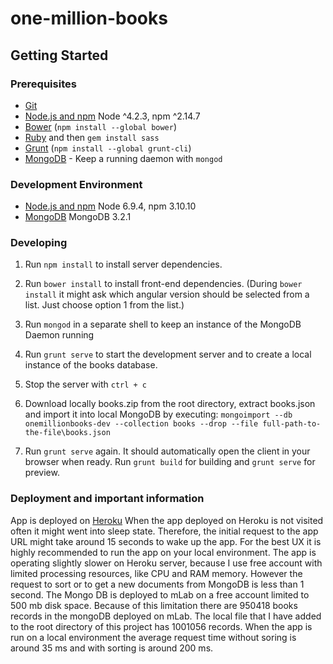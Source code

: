 # one-million-books

## Getting Started

### Prerequisites

- [Git](https://git-scm.com/)
- [Node.js and npm](nodejs.org) Node ^4.2.3, npm ^2.14.7
- [Bower](bower.io) (`npm install --global bower`)
- [Ruby](https://www.ruby-lang.org) and then `gem install sass`
- [Grunt](http://gruntjs.com/) (`npm install --global grunt-cli`)
- [MongoDB](https://www.mongodb.org/) - Keep a running daemon with `mongod`

### Development Environment
 
 - [Node.js and npm](nodejs.org) Node 6.9.4, npm 3.10.10
 - [MongoDB](https://www.mongodb.org/) MongoDB 3.2.1
 
### Developing

1. Run `npm install` to install server dependencies.

2. Run `bower install` to install front-end dependencies. 
(During `bower install` it might ask which angular version should be selected from a list. 
 Just choose option 1 from the list.)

3. Run `mongod` in a separate shell to keep an instance of the MongoDB Daemon running

4. Run `grunt serve` to start the development server and to create a local instance of the books database.

5. Stop the server with `ctrl + c`

6. Download locally books.zip from the root directory, extract books.json and import it into local MongoDB by executing:
 `mongoimport --db onemillionbooks-dev --collection books --drop --file full-path-to-the-file\books.json` 
 
7. Run `grunt serve` again. It should automatically open the client in your browser when ready.
Run `grunt build` for building and `grunt serve` for preview.

### Deployment and important information
 App is deployed on [Heroku](https://million-books.herokuapp.com/)
 When the app deployed on Heroku is not visited often it might went into sleep state. Therefore, the initial request to 
 the app URL might take around 15 seconds to wake up the app. 
 For the best UX it is highly recommended to run the app on your local environment. 
 The app is operating slightly slower on Heroku server, because I use free account with limited processing resources,
 like CPU and RAM memory. However the request to sort or to get a new documents from MongoDB is less than 1 second. 
 The Mongo DB is deployed to mLab on a free account limited to 500 mb disk space. 
 Because of this limitation there are 950418 books records in the mongoDB deployed on mLab. 
 The local file that I have added to the root directory of this project has 1001056 records. 
 When the app is run on a local environment the average request time without soring is around 35 ms and with sorting is 
 around 200 ms. 
